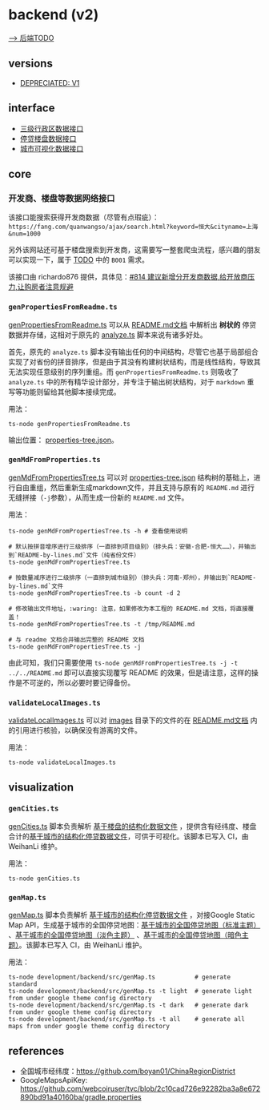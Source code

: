# backend (v2)

[--> 后端TODO](../../TODO.md#后端)

## versions

- [DEPRECIATED: V1](nodejs/src/v1/README.md)

## interface

- [三级行政区数据接口](nodejs/src/ds/region.ts)
- [停贷楼盘数据接口](nodejs/src/ds/property.ts)
- [城市可视化数据接口](../frontend/react/src/ds.ts)

## core

### 开发商、楼盘等数据网络接口

该接口能搜索获得开发商数据（尽管有点瑕疵）：`https://fang.com/quanwangso/ajax/search.html?keyword=恒大&cityname=上海&num=1000`

另外该网站还可基于楼盘搜索到开发商，这需要写一整套爬虫流程，感兴趣的朋友可以实现一下，属于 [TODO](../../TODO.md) 中的 `B001` 需求。

该接口由 richardo876
提供，具体见：[#814 建议新增分开发商数据,给开放商压力,让购房者注意规避](https://github.com/WeNeedHome/SummaryOfLoanSuspension/pull/814)

### `genPropertiesFromReadme.ts`

[genPropertiesFromReadme.ts](nodejs/src/genPropertiesFromReadme.ts) 可以从 [README.md文档](../../README.md) 中解析出 **树状的**
停贷数据并存储，这相对于原先的 [analyze.ts](nodejs/src/v1/analyze.ts) 脚本来说有诸多好处。

首先，原先的 `analyze.ts`
脚本没有输出任何的中间结构，尽管它也基于局部组合实现了对省份的拼音排序，但是由于其没有构建树状结构，而是线性结构，导致其无法实现任意级别的序列重组。而 `genPropertiesFromReadme.ts`
则吸收了 `analyze.ts` 中的所有精华设计部分，并专注于输出树状结构，对于 `markdown` 重写等功能则留给其他脚本接续完成。

用法：

```shell
ts-node genPropertiesFromReadme.ts
```

输出位置： [properties-tree.json](../../data/generated/properties-tree.json)。

### `genMdFromProperties.ts`

[genMdFromPropertiesTree.ts](nodejs/src/genMdFromPropertiesTree.ts)
可以对 [properties-tree.json](../../data/generated/properties-tree.json)
结构树的基础上，进行自由重组，然后重新生成markdown文件，并且支持与原有的 `README.md` 进行无缝拼接（`-j`参数），从而生成一份新的 `README.md` 文件。

用法：

```shell
ts-node genMdFromPropertiesTree.ts -h # 查看使用说明

# 默认按拼音增序进行三级排序（一直排到项目级别）（排头兵：安徽-合肥-恒大……），并输出到`README-by-lines.md`文件（纯省份文件）
ts-node genMdFromPropertiesTree.ts                
        
# 按数量减序进行二级排序（一直排到城市级别）（排头兵：河南-郑州），并输出到`README-by-lines.md`文件
ts-node genMdFromPropertiesTree.ts -b count -d 2  

# 修改输出文件地址，:waring: 注意，如果修改为本工程的 README.md 文档，将直接覆盖！
ts-node genMdFromPropertiesTree.ts -t /tmp/README.md 

# 与 readme 文档合并输出完整的 README 文档
ts-node genMdFromPropertiesTree.ts -j
```

由此可知，我们只需要使用 `ts-node genMdFromPropertiesTree.ts -j -t ../../README.md` 即可以直接实现覆写 README
的效果，但是请注意，这样的操作是不可逆的，所以必要时要记得备份。

### `validateLocalImages.ts`

[validateLocalImages.ts](nodejs/src/validateLocalImages.ts) 可以对 [images](../../images)
目录下的文件的在 [README.md文档](../../README.md) 内的引用进行核验，以确保没有游离的文件。

用法：

```shell
ts-node validateLocalImages.ts
```

## visualization

### `genCities.ts`

[genCities.ts](nodejs/src/visualization/genCities.ts)
脚本负责解析 [基于楼盘的结构化数据文件](../../data/generated/properties.json)
，提供含有经纬度、楼盘合计的[基于城市的结构化停贷数据文件](../../data/generated/cities-for-visualization.json)，可供于可视化。该脚本已写入 CI，由 WeihanLi 维护。

用法：

```shell
ts-node genCities.ts
```

### `genMap.ts`

[genMap.ts](nodejs/src/visualization/genMap.ts)
脚本负责解析 [基于城市的结构化停贷数据文件](../../data/generated/cities-for-visualization.json)
，对接Google Static Map API，生成基于城市的全国停贷地图：[基于城市的全国停贷地图（标准主题）](../../data/generated/visualization-standard.png)
、[基于城市的全国停贷地图（淡色主题）](../../data/generated/visualization-light.png)
、[基于城市的全国停贷地图（暗色主题）](../../data/generated/visualization-dark.png)。该脚本已写入 CI，由 WeihanLi 维护。

用法：

```shell
ts-node development/backend/src/genMap.ts           # generate standard
ts-node development/backend/src/genMap.ts -t light  # generate light from under google theme config directory
ts-node development/backend/src/genMap.ts -t dark   # generate dark from under google theme config directory
ts-node development/backend/src/genMap.ts -t all    # generate all maps from under google theme config directory
```

## references

- 全国城市经纬度：<https://github.com/boyan01/ChinaRegionDistrict>
- GoogleMapsApiKey: <https://github.com/webcoiruser/tvc/blob/2c10cad726e92282ba3a8e672890bd91a40160ba/gradle.properties>
